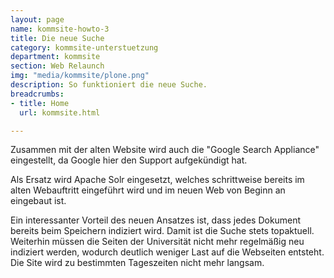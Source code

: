 ```yaml
---
layout: page
name: kommsite-howto-3
title: Die neue Suche
category: kommsite-unterstuetzung
department: kommsite
section: Web Relaunch
img: "media/kommsite/plone.png"
description: So funktioniert die neue Suche.
breadcrumbs:
- title: Home
  url: kommsite.html

---
```


Zusammen mit der alten Website wird auch die "Google Search Appliance" eingestellt, da Google hier den Support aufgekündigt hat.

Als Ersatz wird Apache Solr eingesetzt, welches schrittweise bereits im alten Webauftritt eingeführt wird und im neuen Web von Beginn an eingebaut ist. 

Ein interessanter Vorteil des neuen Ansatzes ist, dass jedes Dokument bereits beim Speichern indiziert wird. Damit ist die Suche stets topaktuell. Weiterhin müssen die Seiten der Universität nicht mehr regelmäßig neu indiziert werden, wodurch deutlich weniger Last auf die Webseiten entsteht. Die Site wird zu bestimmten Tageszeiten nicht mehr langsam.

